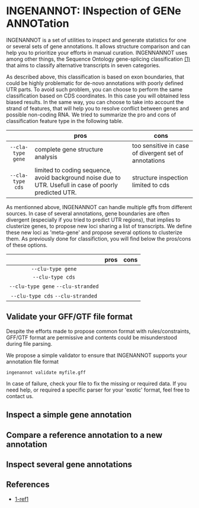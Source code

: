 # INGENANNOT: INspection of GENe ANNOTation

INGENANNOT is a set of utilities to inspect and generate 
statistics for one or several sets of gene annotations. It allows
structure comparison and can help you to prioritize your 
efforts in manual curation. INGENNANNOT uses among other
things, the Sequence Ontology gene-splicing classification 
[(1)]() that aims to classify alternative transcripts in seven 
categories. 


As described above, this classification is based on exon boundaries,
that could be highly problematic for de-novo annotations with poorly
defined UTR parts. To avoid such problem, you can choose to perform
the same classification based on CDS coordinates. In this case you 
will obtained less biased results. In the same way, you can choose
to take into account the strand of features, that will help you to 
resolve conflict between genes and possible non-coding RNA. We tried
to summarize the pro and cons of classification feature type in
the following table.

||pros|cons|
|:--:|--|--|
|`--cla-type gene`|complete gene structure analysis|too sensitive in case of divergent set of annotations|
|`--cla-type cds`|limited to coding sequence, avoid background noise due to UTR. Usefull in case of poorly predicted UTR.|structure inspection limited to cds|

As mentionned above, INGENANNOT can handle multiple gffs from different
sources. In case of several annotations, gene boundaries are often divergent
(especially if you tried to predict UTR regions), that implies to
clusterize genes, to propose new loci sharing a list of transcripts.
We define these new loci as 'meta-gene' and propose several options
to clusterize them. As previously done for classifiction, you will find below
the pros/cons of these options.  

||pros|cons|
|:--:|--|--|
|`--clu-type gene`|||
|`--clu-type cds`|||
|`--clu-type gene` `--clu-stranded`|||
|`--clu-type cds` `--clu-stranded`|||


## Validate your GFF/GTF file format

Despite the efforts made to propose common format with rules/constraints,
GFF/GTF format are permissive and contents could be misunderstood 
during file parsing.

We propose a simple validator to ensure that INGENANNOT supports your annotation file format

```
ingenannot validate myfile.gff
```

In case of failure, check your file to fix the missing or required data.
If you need help, or required a specific parser for your 'exotic' format, 
feel free to contact us.     


## Inspect a simple gene annotation

## Compare a reference annotation to a new annotation

## Inspect several gene annotations

<!--
QUID quand un gene dans 2 annot sur 3 et code O:O:N -> faire analyse en plus de l'annot (keep trace source annot !!!) 
-->

<!--
################### reflexion
# impact sur protein, est ce que c'est une annot qui pose probleme
#
#
#
#
#
-->

## References

* [1-ref1]()
